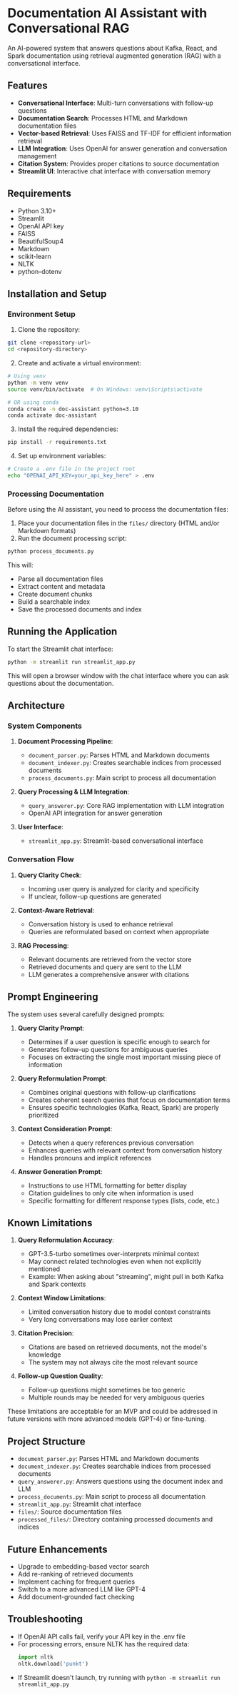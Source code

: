# Documentation AI Assistant with Conversational RAG

An AI-powered system that answers questions about Kafka, React, and Spark documentation using retrieval augmented generation (RAG) with a conversational interface.

## Features

- **Conversational Interface**: Multi-turn conversations with follow-up questions
- **Documentation Search**: Processes HTML and Markdown documentation files
- **Vector-based Retrieval**: Uses FAISS and TF-IDF for efficient information retrieval
- **LLM Integration**: Uses OpenAI for answer generation and conversation management
- **Citation System**: Provides proper citations to source documentation
- **Streamlit UI**: Interactive chat interface with conversation memory

## Requirements

- Python 3.10+
- Streamlit
- OpenAI API key
- FAISS
- BeautifulSoup4
- Markdown
- scikit-learn
- NLTK
- python-dotenv

## Installation and Setup

### Environment Setup

1. Clone the repository:
```bash
git clone <repository-url>
cd <repository-directory>
```

2. Create and activate a virtual environment:
```bash
# Using venv
python -m venv venv
source venv/bin/activate  # On Windows: venv\Scripts\activate

# OR using conda
conda create -n doc-assistant python=3.10
conda activate doc-assistant
```

3. Install the required dependencies:
```bash
pip install -r requirements.txt
```

4. Set up environment variables:
```bash
# Create a .env file in the project root
echo "OPENAI_API_KEY=your_api_key_here" > .env
```

### Processing Documentation

Before using the AI assistant, you need to process the documentation files:

1. Place your documentation files in the `files/` directory (HTML and/or Markdown formats)
2. Run the document processing script:

```bash
python process_documents.py
```

This will:
- Parse all documentation files
- Extract content and metadata
- Create document chunks
- Build a searchable index
- Save the processed documents and index

## Running the Application

To start the Streamlit chat interface:

```bash
python -m streamlit run streamlit_app.py
```

This will open a browser window with the chat interface where you can ask questions about the documentation.

## Architecture

### System Components

1. **Document Processing Pipeline**:
   - `document_parser.py`: Parses HTML and Markdown documents
   - `document_indexer.py`: Creates searchable indices from processed documents
   - `process_documents.py`: Main script to process all documentation

2. **Query Processing & LLM Integration**:
   - `query_answerer.py`: Core RAG implementation with LLM integration
   - OpenAI API integration for answer generation

3. **User Interface**:
   - `streamlit_app.py`: Streamlit-based conversational interface

### Conversation Flow

1. **Query Clarity Check**:
   - Incoming user query is analyzed for clarity and specificity
   - If unclear, follow-up questions are generated

2. **Context-Aware Retrieval**:
   - Conversation history is used to enhance retrieval
   - Queries are reformulated based on context when appropriate

3. **RAG Processing**:
   - Relevant documents are retrieved from the vector store
   - Retrieved documents and query are sent to the LLM
   - LLM generates a comprehensive answer with citations

## Prompt Engineering

The system uses several carefully designed prompts:

1. **Query Clarity Prompt**:
   - Determines if a user question is specific enough to search for
   - Generates follow-up questions for ambiguous queries
   - Focuses on extracting the single most important missing piece of information

2. **Query Reformulation Prompt**:
   - Combines original questions with follow-up clarifications
   - Creates coherent search queries that focus on documentation terms
   - Ensures specific technologies (Kafka, React, Spark) are properly prioritized

3. **Context Consideration Prompt**:
   - Detects when a query references previous conversation
   - Enhances queries with relevant context from conversation history
   - Handles pronouns and implicit references

4. **Answer Generation Prompt**:
   - Instructions to use HTML formatting for better display
   - Citation guidelines to only cite when information is used
   - Specific formatting for different response types (lists, code, etc.)

## Known Limitations

1. **Query Reformulation Accuracy**:
   - GPT-3.5-turbo sometimes over-interprets minimal context
   - May connect related technologies even when not explicitly mentioned
   - Example: When asking about "streaming", might pull in both Kafka and Spark contexts

2. **Context Window Limitations**:
   - Limited conversation history due to model context constraints
   - Very long conversations may lose earlier context

3. **Citation Precision**:
   - Citations are based on retrieved documents, not the model's knowledge
   - The system may not always cite the most relevant source

4. **Follow-up Question Quality**:
   - Follow-up questions might sometimes be too generic
   - Multiple rounds may be needed for very ambiguous queries

These limitations are acceptable for an MVP and could be addressed in future versions with more advanced models (GPT-4) or fine-tuning.

## Project Structure

- `document_parser.py`: Parses HTML and Markdown documents
- `document_indexer.py`: Creates searchable indices from processed documents
- `query_answerer.py`: Answers questions using the document index and LLM
- `process_documents.py`: Main script to process all documentation
- `streamlit_app.py`: Streamlit chat interface
- `files/`: Source documentation files
- `processed_files/`: Directory containing processed documents and indices

## Future Enhancements

- Upgrade to embedding-based vector search
- Add re-ranking of retrieved documents
- Implement caching for frequent queries
- Switch to a more advanced LLM like GPT-4
- Add document-grounded fact checking

## Troubleshooting

- If OpenAI API calls fail, verify your API key in the .env file
- For processing errors, ensure NLTK has the required data:
  ```python
  import nltk
  nltk.download('punkt')
  ```
- If Streamlit doesn't launch, try running with `python -m streamlit run streamlit_app.py`